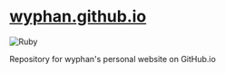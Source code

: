 # [wyphan.github.io](https://wyphan.github.io)

![Ruby](https://github.com/wyphan/wyphan.github.io/workflows/Ruby/badge.svg)

Repository for wyphan's personal website on GitHub.io
